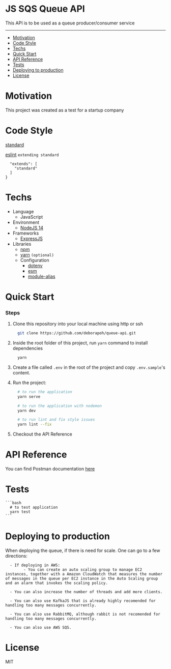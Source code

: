 # JS SQS Queue API
This API is to be used as a queue producer/consumer service

---

- [Motivation](#motivation)
- [Code Style](#code-style)
- [Techs](#techs)
- [Quick Start](#quick-start)
- [API Reference](#api-reference)
- [Tests](#tests)
- [Deploying to production](#deploying-to-production)
- [License](#license)

# Motivation
This project was created as a test for a startup company

# Code Style

[standard](https://standardjs.com)

[eslint](https://marketplace.visualstudio.com/items?itemName=dbaeumer.vscode-eslint)
`extending standard`
  ```{
    "extends": [
      "standard"
    ]
  }
  ```

# Techs
- Language
    - JavaScript
- Environment
    - [NodeJS 14](https://nodejs.org/docs/v14.17.0/api)
- Frameworks
    - [ExpressJS](https://expressjs.com/pt-br/)
- Libraries
    - [npm](https://www.npmjs.com/)
    - [yarn](https://yarnpkg.com/) `(optional)`
    - Configuration
        - [dotenv](https://www.npmjs.com/package/dotenv)
        - [esm](https://www.npmjs.com/package/esm)
        - [module-alias](https://www.npmjs.com/package/module-alias)


# Quick Start


### Steps
1. Clone this repository into your local machine using http or
    ssh
    ```bash
      git clone https://github.com/deborapoh/queue-api.git
    ```


2. Inside the root folder of this project, run `yarn` command to install dependencies
    ```bash
      yarn
    ```


3. Create a file called `.env` in the root of the project and copy `.env.sample`'s content.


4. Run the project:
    ```bash
      # to run the application
      yarn serve

      # to run the application with nodemon
      yarn dev

      # to run lint and fix style issues
      yarn lint --fix
    ```

5. Checkout the API Reference


# API Reference

You can find Postman documentation [here](https://documenter.getpostman.com/view/1786741/TzzEpaM5)


# Tests
    ```bash
      # to test application
      yarn test
    ```


# Deploying to production
  When deploying the queue, if there is need for scale. One can go to a few directions:

      - If deploying in AWS:
            - You can create an auto scaling group to manage EC2 instances, together with a Amazon CloudWatch that measures the number of messages in the queue per EC2 instance in the Auto Scaling group and an alarm that invokes the scaling policy.

      - You can also increase the number of threads and add more clients.

      - You can also use KafkaJS that is already highly recomended for handling too many messages concurrently.

      - You can also use RabbitMQ, although rabbit is not recomended for handling too many messages concurrently.

      - You can also use AWS SQS.


# License
MIT
